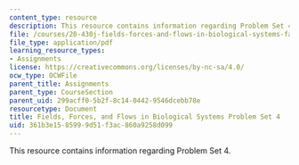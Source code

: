 ```yaml
---
content_type: resource
description: This resource contains information regarding Problem Set 4.
file: /courses/20-430j-fields-forces-and-flows-in-biological-systems-fall-2015/361b3e1585999d51f3ac860a9258d099_MIT20_430JF15_PS4_vFinal.pdf
file_type: application/pdf
learning_resource_types:
- Assignments
license: https://creativecommons.org/licenses/by-nc-sa/4.0/
ocw_type: OCWFile
parent_title: Assignments
parent_type: CourseSection
parent_uid: 299acff0-5b2f-8c14-0442-9546dcebb78e
resourcetype: Document
title: Fields, Forces, and Flows in Biological Systems Problem Set 4
uid: 361b3e15-8599-9d51-f3ac-860a9258d099
---
```

This resource contains information regarding Problem Set 4.
